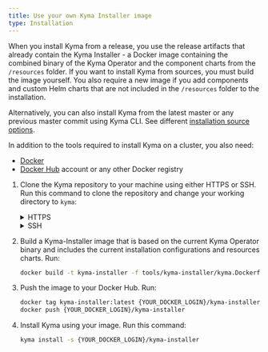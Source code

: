 ```yaml
---
title: Use your own Kyma Installer image
type: Installation
---
```


When you install Kyma from a release, you use the release artifacts that already contain the Kyma Installer - a Docker image containing the combined binary of the Kyma Operator and the component charts from the `/resources` folder.
If you  want to install Kyma from sources, you must build the image yourself. You also require a new image if you add components and custom Helm charts that are not included in the `/resources` folder to the installation.

Alternatively, you can also install Kyma from the latest master or any previous master commit using Kyma CLI. See different [installation source options](https://github.com/kyma-project/cli/blob/master/docs/gen-docs/kyma_install.md#options).

In addition to the tools required to install Kyma on a cluster, you also need:

- [Docker](https://www.docker.com/)
- [Docker Hub](https://hub.docker.com/) account or any other Docker registry

1. Clone the Kyma repository to your machine using either HTTPS or SSH. Run this command to clone the repository and change your working directory to `kyma`:

    <div tabs name="use-your-own-kyma-installer-image">
      <details>
      <summary label="https">
      HTTPS
      </summary>

      ```bash
      git clone https://github.com/kyma-project/kyma.git ; cd kyma
      ```
  
      </details>
      <details>
      <summary label="ssh">
      SSH
      </summary>

      ```bash
      git clone git@github.com:kyma-project/kyma.git ; cd kyma
      ```

      </details>
    </div>

2. Build a Kyma-Installer image that is based on the current Kyma Operator binary and includes the current installation configurations and resources charts. Run:

   ```bash
   docker build -t kyma-installer -f tools/kyma-installer/kyma.Dockerfile .
   ```

3. Push the image to your Docker Hub. Run:

   ```bash
   docker tag kyma-installer:latest {YOUR_DOCKER_LOGIN}/kyma-installer
   docker push {YOUR_DOCKER_LOGIN}/kyma-installer
   ```

4. Install Kyma using your image. Run this command:

   ```bash
   kyma install -s {YOUR_DOCKER_LOGIN}/kyma-installer
   ```
